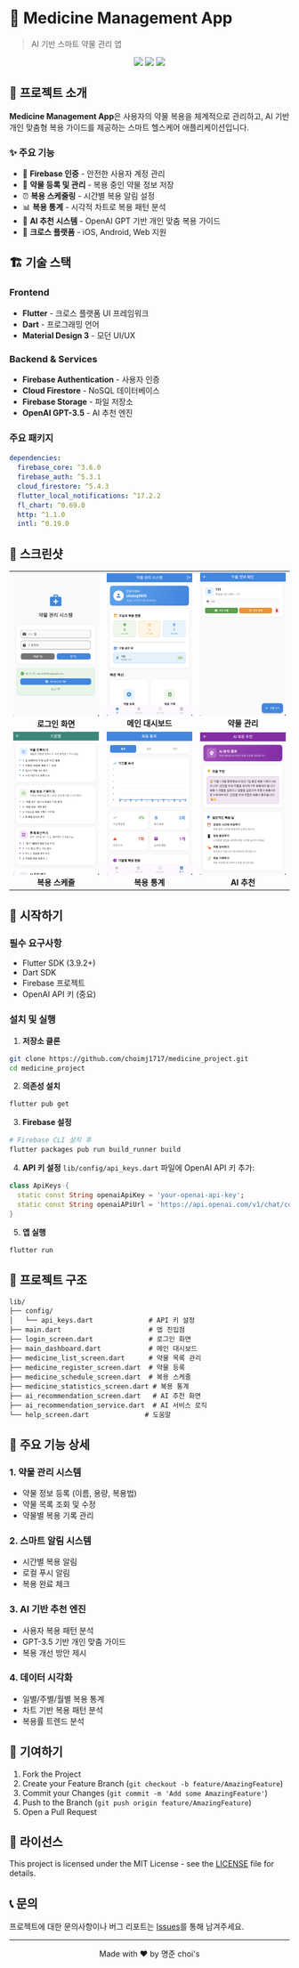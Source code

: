 # 💊 Medicine Management App

> AI 기반 스마트 약물 관리 앱

<div align="center">
  <img src="https://img.shields.io/badge/Flutter-02569B?style=for-the-badge&logo=flutter&logoColor=white" />
  <img src="https://img.shields.io/badge/Firebase-FFCA28?style=for-the-badge&logo=firebase&logoColor=black" />
  <img src="https://img.shields.io/badge/OpenAI-412991?style=for-the-badge&logo=openai&logoColor=white" />
</div>

## 📱 프로젝트 소개

**Medicine Management App**은 사용자의 약물 복용을 체계적으로 관리하고, AI 기반 개인 맞춤형 복용 가이드를 제공하는 스마트 헬스케어 애플리케이션입니다.

### ✨ 주요 기능

- 🔐 **Firebase 인증** - 안전한 사용자 계정 관리
- 💊 **약물 등록 및 관리** - 복용 중인 약물 정보 저장
- ⏰ **복용 스케줄링** - 시간별 복용 알림 설정
- 📊 **복용 통계** - 시각적 차트로 복용 패턴 분석
- 🤖 **AI 추천 시스템** - OpenAI GPT 기반 개인 맞춤 복용 가이드
- 📱 **크로스 플랫폼** - iOS, Android, Web 지원

## 🏗️ 기술 스택

### Frontend
- **Flutter** - 크로스 플랫폼 UI 프레임워크
- **Dart** - 프로그래밍 언어
- **Material Design 3** - 모던 UI/UX

### Backend & Services
- **Firebase Authentication** - 사용자 인증
- **Cloud Firestore** - NoSQL 데이터베이스
- **Firebase Storage** - 파일 저장소
- **OpenAI GPT-3.5** - AI 추천 엔진

### 주요 패키지
```yaml
dependencies:
  firebase_core: ^3.6.0
  firebase_auth: ^5.3.1
  cloud_firestore: ^5.4.3
  flutter_local_notifications: ^17.2.2
  fl_chart: ^0.69.0
  http: ^1.1.0
  intl: ^0.19.0
```

## 📸 스크린샷

<div align="center">
  <table>
    <tr>
      <td align="center">
        <img src="github_img/login.png" width="200" alt="로그인 화면"/>
        <br/><b>로그인 화면</b>
      </td>
      <td align="center">
        <img src="github_img/main.png" width="200" alt="대시보드"/>
        <br/><b>메인 대시보드</b>
      </td>
      <td align="center">
        <img src="github_img/info.png" width="200" alt="약물 목록"/>
        <br/><b>약물 관리</b>
      </td>
    </tr>
    <tr>
      <td align="center">
        <img src="github_img/why.png" width="200" alt="복용 스케줄"/>
        <br/><b>복용 스케줄</b>
      </td>
      <td align="center">
        <img src="github_img/tog.png" width="200" alt="통계"/>
        <br/><b>복용 통계</b>
      </td>
      <td align="center">
        <img src="github_img/ai.png" width="200" alt="AI 추천"/>
        <br/><b>AI 추천</b>
      </td>
    </tr>
  </table>
</div>

## 🚀 시작하기

### 필수 요구사항
- Flutter SDK (3.9.2+)
- Dart SDK
- Firebase 프로젝트
- OpenAI API 키 (중요)

### 설치 및 실행

1. **저장소 클론**
```bash
git clone https://github.com/choimj1717/medicine_project.git
cd medicine_project
```

2. **의존성 설치**
```bash
flutter pub get
```

3. **Firebase 설정**
```bash
# Firebase CLI 설치 후
flutter packages pub run build_runner build
```

4. **API 키 설정**
`lib/config/api_keys.dart` 파일에 OpenAI API 키 추가:
```dart
class ApiKeys {
  static const String openaiApiKey = 'your-openai-api-key';
  static const String openaiAPiUrl = 'https://api.openai.com/v1/chat/completions';
}
```

5. **앱 실행**
```bash
flutter run
```

## 📁 프로젝트 구조

```
lib/
├── config/
│   └── api_keys.dart              # API 키 설정
├── main.dart                      # 앱 진입점
├── login_screen.dart              # 로그인 화면
├── main_dashboard.dart            # 메인 대시보드
├── medicine_list_screen.dart      # 약물 목록 관리
├── medicine_register_screen.dart  # 약물 등록
├── medicine_schedule_screen.dart  # 복용 스케줄
├── medicine_statistics_screen.dart # 복용 통계
├── ai_recommendation_screen.dart   # AI 추천 화면
├── ai_recommendation_service.dart  # AI 서비스 로직
└── help_screen.dart              # 도움말
```

## 🔧 주요 기능 상세

### 1. 약물 관리 시스템
- 약물 정보 등록 (이름, 용량, 복용법)
- 약물 목록 조회 및 수정
- 약물별 복용 기록 관리

### 2. 스마트 알림 시스템
- 시간별 복용 알림
- 로컬 푸시 알림
- 복용 완료 체크

### 3. AI 기반 추천 엔진
- 사용자 복용 패턴 분석
- GPT-3.5 기반 개인 맞춤 가이드
- 복용 개선 방안 제시

### 4. 데이터 시각화
- 일별/주별/월별 복용 통계
- 차트 기반 복용 패턴 분석
- 복용률 트렌드 분석

## 🤝 기여하기

1. Fork the Project
2. Create your Feature Branch (`git checkout -b feature/AmazingFeature`)
3. Commit your Changes (`git commit -m 'Add some AmazingFeature'`)
4. Push to the Branch (`git push origin feature/AmazingFeature`)
5. Open a Pull Request

## 📄 라이선스

This project is licensed under the MIT License - see the [LICENSE](LICENSE) file for details.

## 📞 문의

프로젝트에 대한 문의사항이나 버그 리포트는 [Issues](https://github.com/your-username/medicine_project/issues)를 통해 남겨주세요.

---

<div align="center">
  Made with ❤️ by 명준 choi's
</div>

